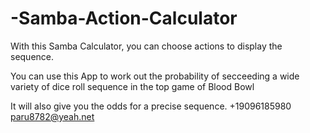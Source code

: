 # -Samba-Action-Calculator
With this Samba Calculator, you can choose actions to display the sequence.

You can use this App to work out the probability of secceeding a wide variety of dice roll sequence in the top game of Blood Bowl

It will also give you the odds for a precise sequence.
+19096185980  paru8782@yeah.net

